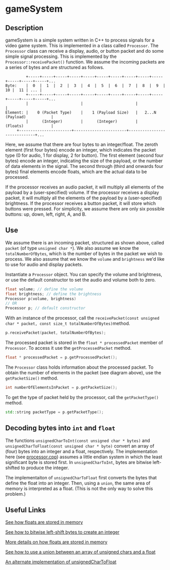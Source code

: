 # gameSystem

## Description

gameSystem is a simple system written in C++ to process signals for a
video game system. This is implemented in a class called
`Processor`. The `Processor` class can receive a display, audio, or
button packet and do some simple signal processing. This is
implemented by the `Processor::receivePacket()` function. We assume the incoming packets
are a series of bytes and are structured as follows.

```
         +-----+-----+-----+-----+-----+-----+-----+-----+-----+-----+-----+-----+-----+...
Byte:    |  0  |  1  |  2  |  3  |  4  |  5  |  6  |  7  |  8  |  9  |  10 |  11 | ... |
         +-----+-----+-----+-----+-----+-----+-----+-----+-----+-----+-----+-----+-----+...
         |                       |                       |                             |
Element: |    0 (Packet Type)    |    1 (Payload Size)   |   2...N (Payload)           |
         |      (Integer)        |      (Integer)        |         (Floats)            |
	 +-----------------------+-----------------------+-----------------------------+...
```
Here, we assume that there are four bytes to an integer/float.
The zeroth element (first four bytes) encode an integer, which indicates the packet type (0 for audio, 1 for display, 2 for button).
The first element (second four bytes) encode an integer, indicating the size of the payload, or the number of data elements in the signal.
The second through (third and onwards four bytes) final elements encode floats, which are the actual data to be processed.

If the processor receives an audio packet, it  will multiply all elements of the payload by a (user-specified) volume.
If the processor receives a display packet, it  will multiply all the elements of the payload by a (user-specified) brightness.
If the processor receives a button packet, it will store which buttons were pressed. For simplicity, we assume there are only six possible buttons: up, down, left, right, A, and B.

## Use
We assume there is an incoming packet, structured as shown above, called `packet` (of type `unsigned char *`).
We also assume we know the `totalNumberOfBytes`, which is the number of bytes in the packet we wish to process.
We also assume that we know the `volume` and `brightness` we'd like to use for audio and display packets.

Instantiate a `Processor` object. You can specify the volume and brightness, or use the default constructor to set the audio and volume both to zero.
```c++
float volume; // define the volume
float brightness; // define the brightness
Processor p(volume, brightness)
// OR
Processor p; // default constructor
```

With an instance of the processor, call the `receivePacket(const unsigned char * packet, const size_t totalNumberOfBytes)`method.
```c++
p.receivePacket(packet, totalNumberOfBytes);
```

The processed packet is stored in the `float * processedPacket` member of `Processor`. To access it use the `getProcessedPacket` method.
```c++
float * processedPacket = p.getProcessedPacket();
```

The `Processor` class holds information about the processed packet. To obtain the number of elements in the packet (see diagram above), use the
`getPacketSize()` method.
```c++
int numberOfElementsInPacket = p.getPacketSize();
```

To get the type of packet held by the processor, call the `getPacketType()` method.
```c++
std::string packetType = p.getPacketType();

```
## Decoding bytes into `int` and `float`
The functions `unsignedCharToInt(const unsigned char * bytes)` and `unsignedCharToFloat(const unsigned char * byte)`
convert an array of (four) bytes into an integer and a float, respectively. The implementation here (see [processor.cpp](https://github.com/pvasudev16/gameSystem/blob/dddf26fb8db5539d8b9895e2290c7b14b4a815dd/gameSystem/processor.cpp#L51)) assumes a little endian
system in which the least significant byte is stored first. In `unsignedCharToInt`, bytes are bitwise left-shifted to produce the integer.

The implementaiton of `unsignedCharToFloat` first converts the bytes that define the float into an integer. Then, using a `union`, the same area of memory
is interpreted as a float. (This is not the only way to solve this problem.)


## Useful Links
[See how floats are stored in memory](https://www.h-schmidt.net/FloatConverter/IEEE754.html)

[See how to bitwise left-shift bytes to create an integer](https://stackoverflow.com/questions/6834343/ultra-quick-way-to-concatenate-byte-values)

[More details on how floats are stored in memory](https://www.keil.com/support/man/docs/c51/c51_ap_floatingpt.htm)

[See how to use a union between an array of unsigned chars and a float](https://stackoverflow.com/questions/14535865/union-between-a-float-and-an-array-of-unsigned-char)

[An alternate implementation of unsignedCharToFloat](https://godbolt.org/z/vYM5czqs8)